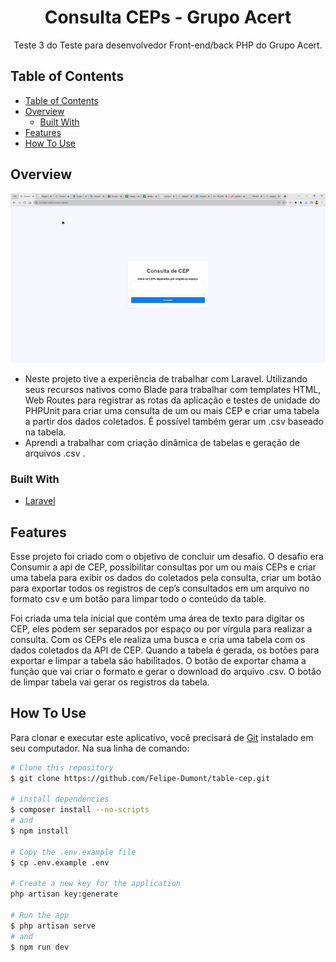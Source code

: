 <h1 align="center">Consulta CEPs - Grupo Acert </h1>

<div align="center">
   Teste 3 do Teste para desenvolvedor Front-end/back PHP do Grupo Acert.
</div>

<!-- TABLE OF CONTENTS -->

## Table of Contents

- [Table of Contents](#table-of-contents)
- [Overview](#overview)
  - [Built With](#built-with)
- [Features](#features)
- [How To Use](#how-to-use)

<!-- OVERVIEW -->

## Overview

![screenshot](https://github.com/Felipe-Dumont/table-cep/blob/main/public/imgs/overview3.gif)

- Neste projeto tive a experiência de trabalhar com Laravel. Utilizando seus recursos nativos como Blade para trabalhar com templates HTML, Web Routes para registrar as rotas da aplicação e testes de unidade do PHPUnit para criar uma consulta de um ou mais CEP e criar uma tabela a partir dos dados coletados. É possível também gerar um .csv baseado na tabela.  
- Aprendi a trabalhar com criação dinâmica de tabelas e geração de arquivos .csv .

### Built With

- [Laravel](https://laravel.com/)

## Features

Esse projeto foi criado com o objetivo de concluir um desafio. O desafio era Consumir a api de CEP, possibilitar consultas por um ou mais CEPs e criar uma tabela para exibir os dados do coletados pela consulta, criar um botão para exportar todos os registros de cep’s consultados em um arquivo no formato csv e um botão para limpar todo o conteúdo da table.

Foi criada uma tela inicial que contém uma área de texto para digitar os CEP, eles podem ser separados por espaço ou por vírgula para realizar a consulta. Com os CEPs ele realiza uma busca e cria uma tabela com os dados coletados da API de CEP. Quando a tabela é gerada, os botões para exportar e limpar a tabela são habilitados. O botão de exportar chama a função que vai criar o formato e gerar o download do arquivo .csv. O botão de limpar tabela vai gerar os registros da tabela.

## How To Use

Para clonar e executar este aplicativo, você precisará de [Git](https://git-scm.com) instalado em seu computador. Na sua linha de comando:

```bash
# Clone this repository
$ git clone https://github.com/Felipe-Dumont/table-cep.git

# install dependencies
$ composer install --no-scripts
# and
$ npm install 

# Copy the .env.example file
$ cp .env.example .env

# Create a new key for the application
php artisan key:generate

# Run the app
$ php artisan serve
# and
$ npm run dev
```


